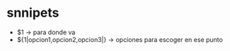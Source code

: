 # snnipets
- $1 -> para donde va
- ${1|opcion1,opcion2,opcion3|} -> opciones para escoger en ese punto
